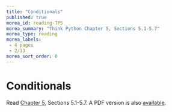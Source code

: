 ```yaml
---
title: "Conditionals"
published: true
morea_id: reading-TP5
morea_summary: "Think Python Chapter 5, Sections 5.1-5.7"
morea_type: reading
morea_labels:
 - 4 pages
 - 2/13
morea_sort_order: 0
---
```

# Conditionals

Read [Chapter 5](http://www.greenteapress.com/thinkpython/html/thinkpython006.html), Sections 5.1-5.7. A PDF version is also [available]({{site.baseurl}}/morea/materials/thinkpython.pdf).